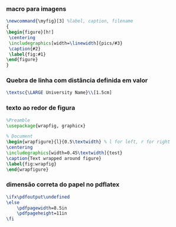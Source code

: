 ### macro para imagens

``` latex
\newcommand{\myfig}[3] %label, caption, filename
{
\begin{figure}[h!]
 \centering
 \includegraphics[width=\linewidth]{pics/#3}
 \caption{#2}
 \label{fig:#1}
\end{figure}
}
```

### Quebra de linha com distância definida em valor

``` latex
\textsc{\LARGE University Name}\\[1.5cm]
```

### texto ao redor de figura

``` latex
%Preamble
\usepackage{wrapfig, graphicx}

% Document
\begin{wrapfigure}{l}{0.5\textwidth} % l for left, r for right
\centering
\includegraphics[width=0.45\textwidth]{test}
\caption{Text wrapped around figure}
\label{fig:wrapfig}
\end{wrapfigure}
```

### dimensão correta do papel no pdflatex

``` latex
\ifx\pdfoutput\undefined
\else
    \pdfpagewidth=8.5in
    \pdfpageheight=11in
\fi
```
